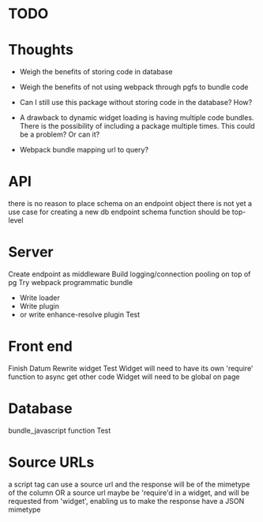 # TODO

# Thoughts
- Weigh the benefits of storing code in database
- Weigh the benefits of not using webpack through pgfs to bundle code
- Can I still use this package without storing code in the database? How?

- A drawback to dynamic widget loading is having multiple code bundles. There is
the possibility of including a package multiple times. This could be a problem?
Or can it?

- Webpack bundle mapping url to query?

# API
there is no reason to place schema on an endpoint object
there is not yet a use case for creating a new db endpoint
schema function should be top-level

# Server
Create endpoint as middleware
Build logging/connection pooling on top of pg
Try webpack programmatic bundle
- Write loader
- Write plugin
- or write enhance-resolve plugin
Test

# Front end
Finish Datum
Rewrite widget
Test
Widget will need to have its own 'require' function to async get other code
Widget will need to be global on page

# Database
bundle_javascript function
Test

# Source URLs
a script tag can use a source url and the response will be of the mimetype of the column
OR
a source url maybe be 'require'd in a widget, and will be requested from
 'widget', enabling us to make the response have a JSON mimetype
